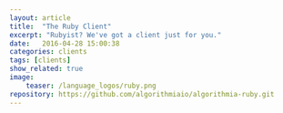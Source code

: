 ```yaml
---
layout: article
title:  "The Ruby Client"
excerpt: "Rubyist? We've got a client just for you."
date:   2016-04-28 15:00:38
categories: clients
tags: [clients]
show_related: true
image:
    teaser: /language_logos/ruby.png
repository: https://github.com/algorithmiaio/algorithmia-ruby.git
---
```


